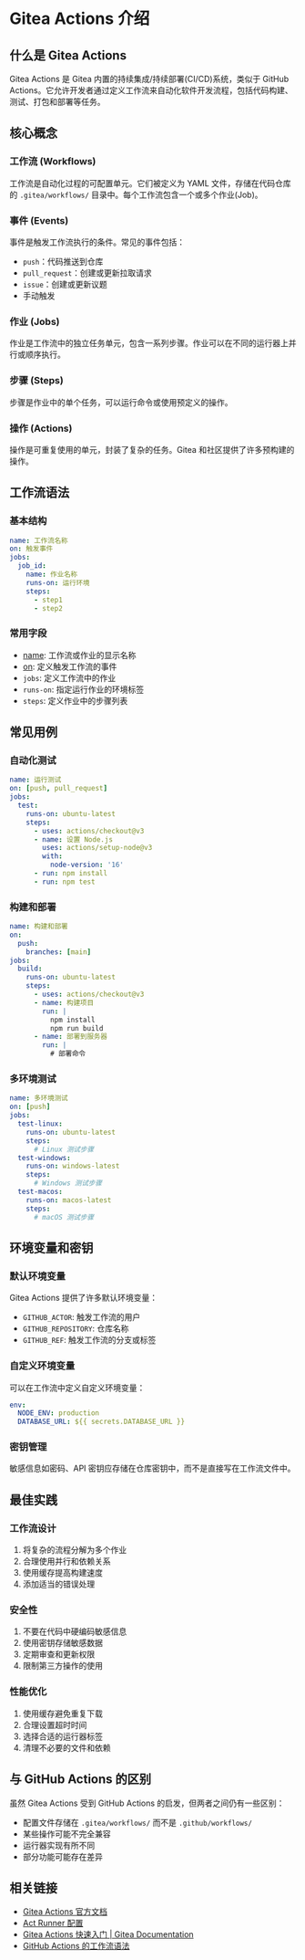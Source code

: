 # Gitea Actions 介绍

## 什么是 Gitea Actions

Gitea Actions 是 Gitea 内置的持续集成/持续部署(CI/CD)系统，类似于 GitHub Actions。它允许开发者通过定义工作流来自动化软件开发流程，包括代码构建、测试、打包和部署等任务。

## 核心概念

### 工作流 (Workflows)
工作流是自动化过程的可配置单元。它们被定义为 YAML 文件，存储在代码仓库的 `.gitea/workflows/` 目录中。每个工作流包含一个或多个作业(Job)。

### 事件 (Events)
事件是触发工作流执行的条件。常见的事件包括：
- `push`：代码推送到仓库
- `pull_request`：创建或更新拉取请求
- `issue`：创建或更新议题
- 手动触发

### 作业 (Jobs)
作业是工作流中的独立任务单元，包含一系列步骤。作业可以在不同的运行器上并行或顺序执行。

### 步骤 (Steps)
步骤是作业中的单个任务，可以运行命令或使用预定义的操作。

### 操作 (Actions)
操作是可重复使用的单元，封装了复杂的任务。Gitea 和社区提供了许多预构建的操作。

## 工作流语法

### 基本结构
```yaml
name: 工作流名称
on: 触发事件
jobs:
  job_id:
    name: 作业名称
    runs-on: 运行环境
    steps:
      - step1
      - step2
```

### 常用字段
- [name](file://d:\mine\doc\src\element-ui\encapsulation\InputSuggestions.vue#L1-L1): 工作流或作业的显示名称
- [on](file://d:\mine\doc\src\ts\event-emitter.ts#L17-L34): 定义触发工作流的事件
- `jobs`: 定义工作流中的作业
- `runs-on`: 指定运行作业的环境标签
- `steps`: 定义作业中的步骤列表

## 常见用例

### 自动化测试
```yaml
name: 运行测试
on: [push, pull_request]
jobs:
  test:
    runs-on: ubuntu-latest
    steps:
      - uses: actions/checkout@v3
      - name: 设置 Node.js
        uses: actions/setup-node@v3
        with:
          node-version: '16'
      - run: npm install
      - run: npm test
```

### 构建和部署
```yaml
name: 构建和部署
on:
  push:
    branches: [main]
jobs:
  build:
    runs-on: ubuntu-latest
    steps:
      - uses: actions/checkout@v3
      - name: 构建项目
        run: |
          npm install
          npm run build
      - name: 部署到服务器
        run: |
          # 部署命令
```

### 多环境测试
```yaml
name: 多环境测试
on: [push]
jobs:
  test-linux:
    runs-on: ubuntu-latest
    steps:
      # Linux 测试步骤
  test-windows:
    runs-on: windows-latest
    steps:
      # Windows 测试步骤
  test-macos:
    runs-on: macos-latest
    steps:
      # macOS 测试步骤
```

## 环境变量和密钥

### 默认环境变量
Gitea Actions 提供了许多默认环境变量：
- `GITHUB_ACTOR`: 触发工作流的用户
- `GITHUB_REPOSITORY`: 仓库名称
- `GITHUB_REF`: 触发工作流的分支或标签

### 自定义环境变量
可以在工作流中定义自定义环境变量：
```yaml
env:
  NODE_ENV: production
  DATABASE_URL: ${{ secrets.DATABASE_URL }}
```

### 密钥管理
敏感信息如密码、API 密钥应存储在仓库密钥中，而不是直接写在工作流文件中。

## 最佳实践

### 工作流设计
1. 将复杂的流程分解为多个作业
2. 合理使用并行和依赖关系
3. 使用缓存提高构建速度
4. 添加适当的错误处理

### 安全性
1. 不要在代码中硬编码敏感信息
2. 使用密钥存储敏感数据
3. 定期审查和更新权限
4. 限制第三方操作的使用

### 性能优化
1. 使用缓存避免重复下载
2. 合理设置超时时间
3. 选择合适的运行器标签
4. 清理不必要的文件和依赖

## 与 GitHub Actions 的区别

虽然 Gitea Actions 受到 GitHub Actions 的启发，但两者之间仍有一些区别：
- 配置文件存储在 `.gitea/workflows/` 而不是 `.github/workflows/`
- 某些操作可能不完全兼容
- 运行器实现有所不同
- 部分功能可能存在差异

## 相关链接

- [Gitea Actions 官方文档](https://docs.gitea.com/usage/actions/overview)
- [Act Runner 配置](/gitea/act_runner/)
- [Gitea Actions 快速入门 | Gitea Documentation](https://docs.gitea.com/zh-cn/usage/actions/quickstart)
- [GitHub Actions 的工作流语法](https://docs.github.com/zh/actions/reference/workflows-and-actions/workflow-syntax)
